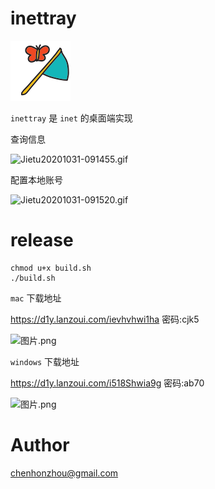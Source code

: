 # inettray

![](./icon/icon_96.png)

`inettray` 是 `inet` 的桌面端实现

查询信息

![Jietu20201031-091455.gif](https://i.loli.net/2020/10/31/pLNUbKcXkjHC5YG.gif)

配置本地账号

![Jietu20201031-091520.gif](https://i.loli.net/2020/10/31/qnf16w4MaomLpeG.gif)

# release

```
chmod u+x build.sh
./build.sh
```

`mac` 下载地址

https://d1y.lanzoui.com/ievhvhwi1ha
密码:cjk5

![图片.png](https://i.loli.net/2020/10/31/CfAl69aFswGIJr5.png)

`windows` 下载地址

https://d1y.lanzoui.com/i518Shwia9g
密码:ab70

![图片.png](https://i.loli.net/2020/10/31/8vy4q2wmBkPupao.png)

# Author

chenhonzhou@gmail.com